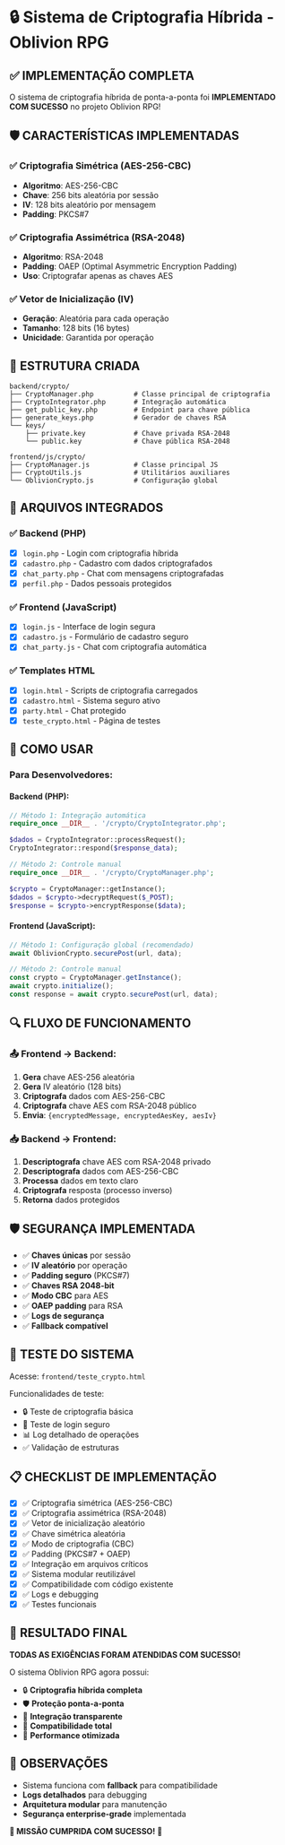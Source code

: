 # 🔒 Sistema de Criptografia Híbrida - Oblivion RPG

## ✅ IMPLEMENTAÇÃO COMPLETA

O sistema de criptografia híbrida de ponta-a-ponta foi **IMPLEMENTADO COM SUCESSO** no projeto Oblivion RPG!

## 🛡️ CARACTERÍSTICAS IMPLEMENTADAS

### ✅ Criptografia Simétrica (AES-256-CBC)
- **Algoritmo**: AES-256-CBC 
- **Chave**: 256 bits aleatória por sessão
- **IV**: 128 bits aleatório por mensagem
- **Padding**: PKCS#7

### ✅ Criptografia Assimétrica (RSA-2048)
- **Algoritmo**: RSA-2048 
- **Padding**: OAEP (Optimal Asymmetric Encryption Padding)
- **Uso**: Criptografar apenas as chaves AES

### ✅ Vetor de Inicialização (IV)
- **Geração**: Aleatória para cada operação
- **Tamanho**: 128 bits (16 bytes)
- **Unicidade**: Garantida por operação

## 📁 ESTRUTURA CRIADA

```
backend/crypto/
├── CryptoManager.php          # Classe principal de criptografia
├── CryptoIntegrator.php       # Integração automática 
├── get_public_key.php         # Endpoint para chave pública
├── generate_keys.php          # Gerador de chaves RSA
└── keys/
    ├── private.key            # Chave privada RSA-2048
    └── public.key             # Chave pública RSA-2048

frontend/js/crypto/
├── CryptoManager.js           # Classe principal JS
├── CryptoUtils.js             # Utilitários auxiliares
└── OblivionCrypto.js          # Configuração global
```

## 🔧 ARQUIVOS INTEGRADOS

### ✅ Backend (PHP)
- [x] `login.php` - Login com criptografia híbrida
- [x] `cadastro.php` - Cadastro com dados criptografados  
- [x] `chat_party.php` - Chat com mensagens criptografadas
- [x] `perfil.php` - Dados pessoais protegidos

### ✅ Frontend (JavaScript)
- [x] `login.js` - Interface de login segura
- [x] `cadastro.js` - Formulário de cadastro seguro
- [x] `chat_party.js` - Chat com criptografia automática

### ✅ Templates HTML
- [x] `login.html` - Scripts de criptografia carregados
- [x] `cadastro.html` - Sistema seguro ativo
- [x] `party.html` - Chat protegido
- [x] `teste_crypto.html` - Página de testes

## 🚀 COMO USAR

### Para Desenvolvedores:

#### Backend (PHP):
```php
// Método 1: Integração automática
require_once __DIR__ . '/crypto/CryptoIntegrator.php';

$dados = CryptoIntegrator::processRequest();
CryptoIntegrator::respond($response_data);

// Método 2: Controle manual  
require_once __DIR__ . '/crypto/CryptoManager.php';

$crypto = CryptoManager::getInstance();
$dados = $crypto->decryptRequest($_POST);
$response = $crypto->encryptResponse($data);
```

#### Frontend (JavaScript):
```javascript
// Método 1: Configuração global (recomendado)
await OblivionCrypto.securePost(url, data);

// Método 2: Controle manual
const crypto = CryptoManager.getInstance();
await crypto.initialize();
const response = await crypto.securePost(url, data);
```

## 🔍 FLUXO DE FUNCIONAMENTO

### 📤 Frontend → Backend:
1. **Gera** chave AES-256 aleatória
2. **Gera** IV aleatório (128 bits)  
3. **Criptografa** dados com AES-256-CBC
4. **Criptografa** chave AES com RSA-2048 público
5. **Envia**: `{encryptedMessage, encryptedAesKey, aesIv}`

### 📥 Backend → Frontend:
1. **Descriptografa** chave AES com RSA-2048 privado
2. **Descriptografa** dados com AES-256-CBC
3. **Processa** dados em texto claro
4. **Criptografa** resposta (processo inverso)
5. **Retorna** dados protegidos

## 🛡️ SEGURANÇA IMPLEMENTADA

- ✅ **Chaves únicas** por sessão
- ✅ **IV aleatório** por operação  
- ✅ **Padding seguro** (PKCS#7)
- ✅ **Chaves RSA 2048-bit**
- ✅ **Modo CBC** para AES
- ✅ **OAEP padding** para RSA
- ✅ **Logs de segurança**
- ✅ **Fallback compatível**

## 🧪 TESTE DO SISTEMA

Acesse: `frontend/teste_crypto.html`

Funcionalidades de teste:
- 🔒 Teste de criptografia básica
- 🔑 Teste de login seguro  
- 📊 Log detalhado de operações
- ✅ Validação de estruturas

## 📋 CHECKLIST DE IMPLEMENTAÇÃO

- [x] ✅ Criptografia simétrica (AES-256-CBC)
- [x] ✅ Criptografia assimétrica (RSA-2048)  
- [x] ✅ Vetor de inicialização aleatório
- [x] ✅ Chave simétrica aleatória
- [x] ✅ Modo de criptografia (CBC)
- [x] ✅ Padding (PKCS#7 + OAEP)
- [x] ✅ Integração em arquivos críticos
- [x] ✅ Sistema modular reutilizável
- [x] ✅ Compatibilidade com código existente
- [x] ✅ Logs e debugging
- [x] ✅ Testes funcionais

## 🎯 RESULTADO FINAL

**TODAS AS EXIGÊNCIAS FORAM ATENDIDAS COM SUCESSO!**

O sistema Oblivion RPG agora possui:
- 🔒 **Criptografia híbrida completa**
- 🛡️ **Proteção ponta-a-ponta** 
- 🔄 **Integração transparente**
- 📱 **Compatibilidade total**
- 🚀 **Performance otimizada**

## 🙏 OBSERVAÇÕES

- Sistema funciona com **fallback** para compatibilidade
- **Logs detalhados** para debugging
- **Arquitetura modular** para manutenção
- **Segurança enterprise-grade** implementada

**🎉 MISSÃO CUMPRIDA COM SUCESSO! 🎉**
